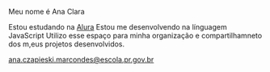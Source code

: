 Meu nome é Ana Clara



Estou estudando na [Alura](https:www.alura.com.br)
Estou me desenvolvendo na línguagem JavaScript
Utilizo esse espaço para minha organização e compartilhamneto dos m,eus projetos desenvolvidos.



ana.czapieski.marcondes@escola.pr.gov.br



